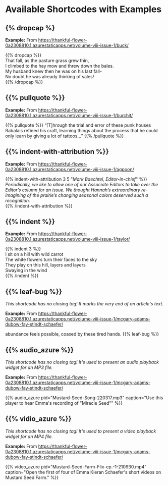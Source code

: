 # Available Shortcodes with Examples

## {% dropcap %}  

**Example:**  From https://thankful-flower-0a2308810.1.azurestaticapps.net/volume-viii-issue-1/buck/  

{{% dropcap %}}  
That fall, as the pasture grass grew thin,  
I climbed to the hay mow and threw down the bales.  
My husband knew then he was on his last fall-  
No doubt he was already thinking of sales!   
{{% /dropcap %}}  

## {{% pullquote %}}  

**Example:**  From https://thankful-flower-0a2308810.1.azurestaticapps.net/volume-viii-issue-1/burchit/  

{{% pullquote %}}
“[T]hrough the trial and error of these punk houses Rabalais refined his craft, learning things about the process that he could only learn by giving a lot of tattoos...” 
{{% /pullquote %}}

## {{% indent-with-attribution %}}

**Example:** From https://thankful-flower-0a2308810.1.azurestaticapps.net/volume-viii-issue-1/agpoon/  

{{% indent-with-attribution 3 5 "*Mark Baechtel, Editor-in-chief*" %}}  
*Periodically, we like to allow one of our Associate Editors to take over the Editor’s column for an issue. We thought Hannah’s extraordinary re-imagining of the prairie’s changing seasonal colors deserved such a recognition.*    
{{% /indent-with-attribution %}}  

## {{% indent %}}

**Example:** From https://thankful-flower-0a2308810.1.azurestaticapps.net/volume-viii-issue-1/taylor/

{{% indent 3 %}}  
I sit on a hill with wild carrot  
The white flowers turn their faces to the sky  
They play on this hill, layers and layers  
Swaying in the wind  
{{% /indent %}}  

## {{% leaf-bug %}}

_This shortcode has no closing tag!  It marks the very end of an article's text._

**Example:** From https://thankful-flower-0a2308810.1.azurestaticapps.net/volume-viii-issue-1/mcgary-adams-dubow-fay-stindt-schaefer/

abundance feels possible, coaxed 
by these tired hands. {{% leaf-bug %}}

## {{% audio_azure %}}

_This shortcode has no closing tag!  It's used to present an audio playback widget for an MP3 file._

**Example:** From https://thankful-flower-0a2308810.1.azurestaticapps.net/volume-viii-issue-1/mcgary-adams-dubow-fay-stindt-schaefer/

{{% audio_azure pid="Mustard-Seed-Song-220317.mp3" caption="Use this player to hear Emma's recording of \"Miracle Seed\"" %}}

## {{% vidio_azure %}}

_This shortcode has no closing tag!  It's used to present a video playback widget for an MP4 file._  

**Example:** From https://thankful-flower-0a2308810.1.azurestaticapps.net/volume-viii-issue-1/mcgary-adams-dubow-fay-stindt-schaefer/  

{{% video_azure pid="Mustard-Seed-Farm-Flix-ep.-1-210930.mp4" caption="Open the first of four of Emma Kieran Schaefer's short videos on Mustard Seed Farm." %}}  